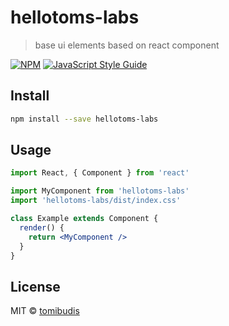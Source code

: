 # hellotoms-labs

> base ui elements based on react component

[![NPM](https://img.shields.io/npm/v/hellotoms-labs.svg)](https://www.npmjs.com/package/hellotoms-labs) [![JavaScript Style Guide](https://img.shields.io/badge/code_style-standard-brightgreen.svg)](https://standardjs.com)

## Install

```bash
npm install --save hellotoms-labs
```

## Usage

```jsx
import React, { Component } from 'react'

import MyComponent from 'hellotoms-labs'
import 'hellotoms-labs/dist/index.css'

class Example extends Component {
  render() {
    return <MyComponent />
  }
}
```

## License

MIT © [tomibudis](https://github.com/tomibudis)
